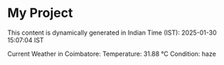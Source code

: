 # My Project

This content is dynamically generated in Indian Time (IST): 2025-01-30 15:07:04 IST


Current Weather in Coimbatore:
Temperature: 31.88 °C
Condition: haze
